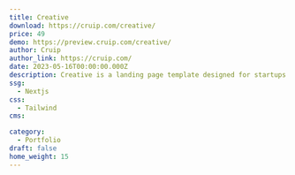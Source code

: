 ```yaml
---
title: Creative
download: https://cruip.com/creative/
price: 49
demo: https://preview.cruip.com/creative/
author: Cruip
author_link: https://cruip.com/
date: 2023-05-16T00:00:00.000Z
description: Creative is a landing page template designed for startups who want to showcase the work of creative professionals.
ssg:
  - Nextjs
css:
  - Tailwind
cms:

category:
  - Portfolio
draft: false
home_weight: 15
---
```

